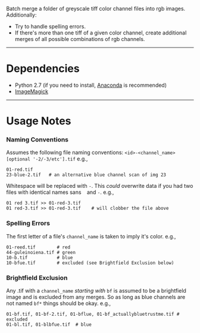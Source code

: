 Batch merge a folder of greyscale tiff color channel files into rgb images. Additionally: 

- Try to handle spelling errors. 
- If there's more than one tiff of a given color channel, create additional merges of all possible combinations of rgb channels.


----
# Dependencies
- Python 2.7 (if you need to install, [Anaconda](https://www.anaconda.com/download/) is recommended)
- [ImageMagick](https://www.imagemagick.org/script/index.php)

----
# Usage Notes

### Naming Conventions
Assumes the following file naming conventions: `<id>-<channel_name>[optional '-2/-3/etc'].tif` e.g.,

	01-red.tif
	23-blue-2.tif   # an alternative blue channel scan of img 23


Whitespace will be replaced with `-`. This *could* overwrite data if you had two files with identical names sans ` ` and `-`. 
e.g., 

	01 red 3.tif >> 01-red-3.tif
	01 red-3.tif >> 01-red-3.tif    # will clobber the file above


### Spelling Errors
The first letter of a file's `channel_name` is taken to imply it's color.
e.g.,

	01-reed.tif        # red
	44-guleinoiena.tif # green
	10-b.tif           # blue
	10-bfue.tif        # excluded (see Brightfield Exclusion below)

### Brightfield Exclusion
Any .tif with a `channel_name` *starting with* `bf` is assumed to be a brightfield image and is excluded from any merges. So as long as blue channels are not named `bf*` things should be okay.
e.g.,

	01-bf.tif, 01-bf-2.tif, 01-bflue, 01-bf_actuallybluetrustme.tif # excluded
	01-bl.tif, 01-blbfue.tif  # blue
